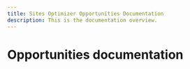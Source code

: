 ```yaml
---
title: Sites Optimizer Opportunities Documentation
description: This is the documentation overview.
---
```


# Opportunities documentation
